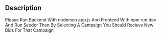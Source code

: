## Description
Please Run Backend With nodemon app.js
And Frontend With npm run dev
And Run Seeder
Then By Selecting A Campaign You Should Recieve New Bids For That Campaign